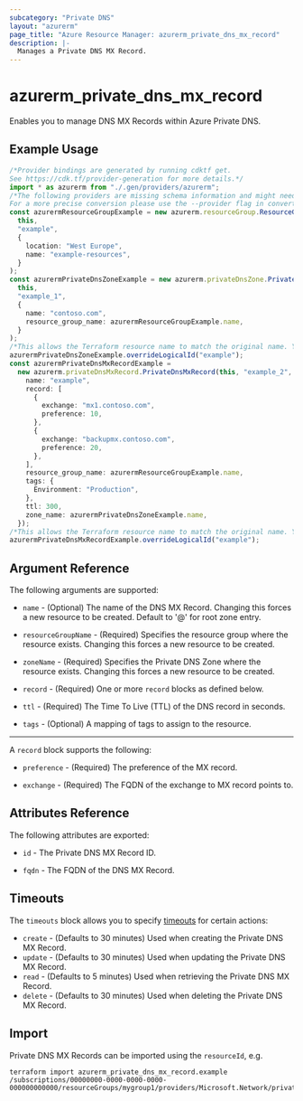 ```yaml
---
subcategory: "Private DNS"
layout: "azurerm"
page_title: "Azure Resource Manager: azurerm_private_dns_mx_record"
description: |-
  Manages a Private DNS MX Record.
---
```


# azurerm\_private\_dns\_mx\_record

Enables you to manage DNS MX Records within Azure Private DNS.

## Example Usage

```typescript
/*Provider bindings are generated by running cdktf get.
See https://cdk.tf/provider-generation for more details.*/
import * as azurerm from "./.gen/providers/azurerm";
/*The following providers are missing schema information and might need manual adjustments to synthesize correctly: azurerm.
For a more precise conversion please use the --provider flag in convert.*/
const azurermResourceGroupExample = new azurerm.resourceGroup.ResourceGroup(
  this,
  "example",
  {
    location: "West Europe",
    name: "example-resources",
  }
);
const azurermPrivateDnsZoneExample = new azurerm.privateDnsZone.PrivateDnsZone(
  this,
  "example_1",
  {
    name: "contoso.com",
    resource_group_name: azurermResourceGroupExample.name,
  }
);
/*This allows the Terraform resource name to match the original name. You can remove the call if you don't need them to match.*/
azurermPrivateDnsZoneExample.overrideLogicalId("example");
const azurermPrivateDnsMxRecordExample =
  new azurerm.privateDnsMxRecord.PrivateDnsMxRecord(this, "example_2", {
    name: "example",
    record: [
      {
        exchange: "mx1.contoso.com",
        preference: 10,
      },
      {
        exchange: "backupmx.contoso.com",
        preference: 20,
      },
    ],
    resource_group_name: azurermResourceGroupExample.name,
    tags: {
      Environment: "Production",
    },
    ttl: 300,
    zone_name: azurermPrivateDnsZoneExample.name,
  });
/*This allows the Terraform resource name to match the original name. You can remove the call if you don't need them to match.*/
azurermPrivateDnsMxRecordExample.overrideLogicalId("example");

```

## Argument Reference

The following arguments are supported:

*   `name` - (Optional) The name of the DNS MX Record. Changing this forces a new resource to be created. Default to '@' for root zone entry.

*   `resourceGroupName` - (Required) Specifies the resource group where the resource exists. Changing this forces a new resource to be created.

*   `zoneName` - (Required) Specifies the Private DNS Zone where the resource exists. Changing this forces a new resource to be created.

*   `record` - (Required) One or more `record` blocks as defined below.

*   `ttl` - (Required) The Time To Live (TTL) of the DNS record in seconds.

*   `tags` - (Optional) A mapping of tags to assign to the resource.

***

A `record` block supports the following:

*   `preference` - (Required) The preference of the MX record.

*   `exchange` - (Required) The FQDN of the exchange to MX record points to.

## Attributes Reference

The following attributes are exported:

*   `id` - The Private DNS MX Record ID.

*   `fqdn` - The FQDN of the DNS MX Record.

## Timeouts

The `timeouts` block allows you to specify [timeouts](https://www.terraform.io/language/resources/syntax#operation-timeouts) for certain actions:

* `create` - (Defaults to 30 minutes) Used when creating the Private DNS MX Record.
* `update` - (Defaults to 30 minutes) Used when updating the Private DNS MX Record.
* `read` - (Defaults to 5 minutes) Used when retrieving the Private DNS MX Record.
* `delete` - (Defaults to 30 minutes) Used when deleting the Private DNS MX Record.

## Import

Private DNS MX Records can be imported using the `resourceId`, e.g.

```shell
terraform import azurerm_private_dns_mx_record.example /subscriptions/00000000-0000-0000-0000-000000000000/resourceGroups/mygroup1/providers/Microsoft.Network/privateDnsZones/contoso.com/MX/@
```
